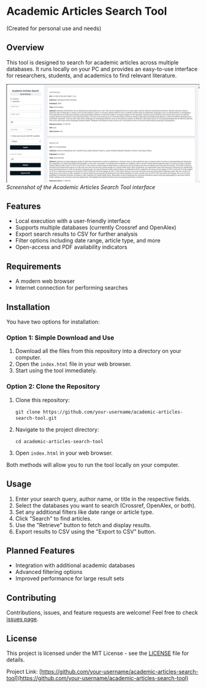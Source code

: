 # Academic Articles Search Tool
(Created for personal use and needs)
## Overview
This tool is designed to search for academic articles across multiple databases. It runs locally on your PC and provides an easy-to-use interface for researchers, students, and academics to find relevant literature.

![Academic Articles Search Tool Screenshot](assets/ast1.png)
*Screenshot of the Academic Articles Search Tool interface*

## Features
- Local execution with a user-friendly interface
- Supports multiple databases (currently Crossref and OpenAlex)
- Export search results to CSV for further analysis
- Filter options including date range, article type, and more
- Open-access and PDF availability indicators

## Requirements
- A modern web browser
- Internet connection for performing searches

## Installation
You have two options for installation:

### Option 1: Simple Download and Use
1. Download all the files from this repository into a directory on your computer.
2. Open the `index.html` file in your web browser.
3. Start using the tool immediately.

### Option 2: Clone the Repository
1. Clone this repository:
   ```
   git clone https://github.com/your-username/academic-articles-search-tool.git
   ```
2. Navigate to the project directory:
   ```
   cd academic-articles-search-tool
   ```
3. Open `index.html` in your web browser.

Both methods will allow you to run the tool locally on your computer.

## Usage
1. Enter your search query, author name, or title in the respective fields.
2. Select the databases you want to search (Crossref, OpenAlex, or both).
3. Set any additional filters like date range or article type.
4. Click "Search" to find articles.
5. Use the "Retrieve" button to fetch and display results.
6. Export results to CSV using the "Export to CSV" button.

## Planned Features
- Integration with additional academic databases
- Advanced filtering options
- Improved performance for large result sets

## Contributing
Contributions, issues, and feature requests are welcome! Feel free to check [issues page](https://github.com/masad08/academic-articles-search-tool/issues).

## License
This project is licensed under the MIT License - see the [LICENSE](LICENSE) file for details.


Project Link: [https://github.com/your-username/academic-articles-search-tool](https://github.com/your-username/academic-articles-search-tool)
